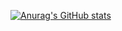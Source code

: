 [![Anurag's GitHub stats](https://github-readme-stats.vercel.app/api?username=macapac&show_icons=true)](https://github.com/macapac/github-readme-stats)
